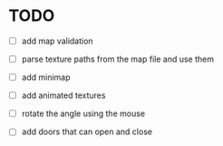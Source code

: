 # TODO

- [ ] add map validation

- [ ] parse texture paths from the map file and use them

- [ ] add minimap

- [ ] add animated textures

- [ ] rotate the angle using the mouse

- [ ] add doors that can open and close
